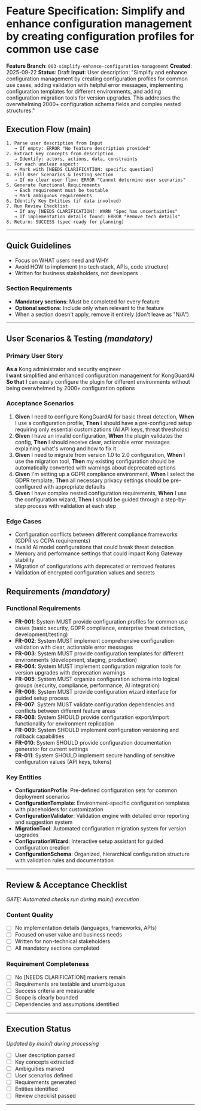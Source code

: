 # Feature Specification: Simplify and enhance configuration management by creating configuration profiles for common use case

**Feature Branch**: `003-simplify-enhance-configuration-management`
**Created**: 2025-09-22
**Status**: Draft
**Input**: User description: "Simplify and enhance configuration management by creating configuration profiles for common use cases, adding validation with helpful error messages, implementing configuration templates for different environments, and adding configuration migration tools for version upgrades. This addresses the overwhelming 2000+ configuration schema fields and complex nested structures."

## Execution Flow (main)

```
1. Parse user description from Input
   → If empty: ERROR "No feature description provided"
2. Extract key concepts from description
   → Identify: actors, actions, data, constraints
3. For each unclear aspect:
   → Mark with [NEEDS CLARIFICATION: specific question]
4. Fill User Scenarios & Testing section
   → If no clear user flow: ERROR "Cannot determine user scenarios"
5. Generate Functional Requirements
   → Each requirement must be testable
   → Mark ambiguous requirements
6. Identify Key Entities (if data involved)
7. Run Review Checklist
   → If any [NEEDS CLARIFICATION]: WARN "Spec has uncertainties"
   → If implementation details found: ERROR "Remove tech details"
8. Return: SUCCESS (spec ready for planning)
```

---

## Quick Guidelines

- Focus on WHAT users need and WHY
- Avoid HOW to implement (no tech stack, APIs, code structure)
- Written for business stakeholders, not developers

### Section Requirements

- **Mandatory sections**: Must be completed for every feature
- **Optional sections**: Include only when relevant to the feature
- When a section doesn't apply, remove it entirely (don't leave as "N/A")

---

## User Scenarios & Testing *(mandatory)*

### Primary User Story

**As a** Kong administrator and security engineer  
**I want** simplified and enhanced configuration management for KongGuardAI  
**So that** I can easily configure the plugin for different environments without being overwhelmed by 2000+ configuration options

### Acceptance Scenarios

1. **Given** I need to configure KongGuardAI for basic threat detection, **When** I use a configuration profile, **Then** I should have a pre-configured setup requiring only essential customizations (AI API keys, threat thresholds)
2. **Given** I have an invalid configuration, **When** the plugin validates the config, **Then** I should receive clear, actionable error messages explaining what's wrong and how to fix it
3. **Given** I need to migrate from version 1.0 to 2.0 configuration, **When** I use the migration tool, **Then** my existing configuration should be automatically converted with warnings about deprecated options
4. **Given** I'm setting up a GDPR compliance environment, **When** I select the GDPR template, **Then** all necessary privacy settings should be pre-configured with appropriate defaults
5. **Given** I have complex nested configuration requirements, **When** I use the configuration wizard, **Then** I should be guided through a step-by-step process with validation at each step

### Edge Cases

- Configuration conflicts between different compliance frameworks (GDPR vs CCPA requirements)
- Invalid AI model configurations that could break threat detection
- Memory and performance settings that could impact Kong Gateway stability
- Migration of configurations with deprecated or removed features
- Validation of encrypted configuration values and secrets

## Requirements *(mandatory)*

### Functional Requirements

- **FR-001**: System MUST provide configuration profiles for common use cases (basic security, GDPR compliance, enterprise threat detection, development/testing)
- **FR-002**: System MUST implement comprehensive configuration validation with clear, actionable error messages
- **FR-003**: System MUST provide configuration templates for different environments (development, staging, production)
- **FR-004**: System MUST implement configuration migration tools for version upgrades with deprecation warnings
- **FR-005**: System MUST organize configuration schema into logical groups (security, compliance, performance, AI integration)
- **FR-006**: System MUST provide configuration wizard interface for guided setup process
- **FR-007**: System MUST validate configuration dependencies and conflicts between different feature areas
- **FR-008**: System SHOULD provide configuration export/import functionality for environment replication
- **FR-009**: System SHOULD implement configuration versioning and rollback capabilities
- **FR-010**: System SHOULD provide configuration documentation generator for current settings
- **FR-011**: System SHOULD implement secure handling of sensitive configuration values (API keys, tokens)

### Key Entities

- **ConfigurationProfile**: Pre-defined configuration sets for common deployment scenarios
- **ConfigurationTemplate**: Environment-specific configuration templates with placeholders for customization
- **ConfigurationValidator**: Validation engine with detailed error reporting and suggestion system
- **MigrationTool**: Automated configuration migration system for version upgrades
- **ConfigurationWizard**: Interactive setup assistant for guided configuration creation
- **ConfigurationSchema**: Organized, hierarchical configuration structure with validation rules and documentation

---

## Review & Acceptance Checklist

*GATE: Automated checks run during main() execution*

### Content Quality

- [ ] No implementation details (languages, frameworks, APIs)
- [ ] Focused on user value and business needs
- [ ] Written for non-technical stakeholders
- [ ] All mandatory sections completed

### Requirement Completeness

- [ ] No [NEEDS CLARIFICATION] markers remain
- [ ] Requirements are testable and unambiguous
- [ ] Success criteria are measurable
- [ ] Scope is clearly bounded
- [ ] Dependencies and assumptions identified

---

## Execution Status

*Updated by main() during processing*

- [ ] User description parsed
- [ ] Key concepts extracted
- [ ] Ambiguities marked
- [ ] User scenarios defined
- [ ] Requirements generated
- [ ] Entities identified
- [ ] Review checklist passed

---